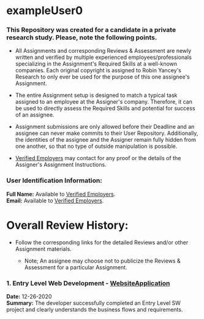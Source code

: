 # exampleUser0


### This Repository was created for a candidate in a private research study. Please, note the following points. 
  
* All Assignments and corresponding Reviews & Assessment are newly written and verified by multiple experienced employees/professionals specializing in the Assignment's Required Skills at a well-known companies. Each original copyright is assigned to Robin Yancey's Research to only ever be used for the purpose of this one assignee's Assignment.
     
* The entire Assignment setup is designed to match a typical task assigned to an employee at the Assigner's company. Therefore, it can be used to directly assess the Required Skills and potential for success of an assignee.
      
* Assignment submissions are only allowed before their Deadline and an assignee can never make commits to their User Repository. Additionally, the identities of the assignee and the Assigner remain fully hidden from one another, so that no type of outside manipulation is possible.
      
* [Verified Employers](https://reyancey.wixsite.com/learn/employers) may contact for any proof or the details of the Assigner's Assignment Instructions.     
  
### User Identification Information:
 
**Full Name:** Available to [Verified Employers](https://reyancey.wixsite.com/learn/employers).         
**Email:** Available to [Verified Employers](https://reyancey.wixsite.com/learn/employers).   
      
    
# Overall Review History:   
    
* Follow the corresponding links for the detailed Reviews and/or other Assignment materials.  

    * Note; An assignee may choose not to publicize the Reviews & Assessment for a particular Assignment.  
  
### 1. Entry Level Web Development - [WebsiteApplication](https://github.com/hiredlearn/ExampleUser1/tree/master/WebsiteApplication)
**Date:** 12-26-2020  
**Summary:**  The developer successfully completed an Entry Level SW project and clearly understands the business flows and requirements.

